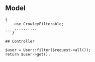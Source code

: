 
## Model

```class User extends Model
{
    use CrowleyFilterable;
    ..........
```}

## Controller

$user = User::filter($request->all());
return $user->get();
